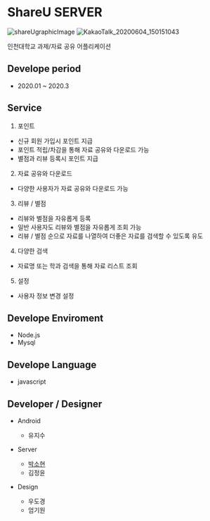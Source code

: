 # ShareU SERVER

 ![shareUgraphicImage](https://user-images.githubusercontent.com/40001772/80809597-f6fcbf00-8bfc-11ea-8fe0-49d9130bf1da.jpg)
 ![KakaoTalk_20200604_150151043](https://user-images.githubusercontent.com/40001772/83720666-7a825380-a674-11ea-8bec-66b7a0eff3ca.jpg)

인천대학교 과제/자료 공유 어플리케이션


## Develope period

- 2020.01 ~ 2020.3

## Service 

1. 포인트

- 신규 회원 가입시 포인트 지급
- 포인트 적립/차감을 통해 자료 공유와 다운로드 가능
- 별점과 리뷰 등록시 포인트 지급


2. 자료 공유와 다운로드

- 다양한 사용자가 자료 공유와 다운로드 가능


3. 리뷰 / 별점 

- 리뷰와 별점을 자유롭게 등록
- 일반 사용자도 리뷰와 별점을 자유롭게 조회 가능
- 리뷰 / 별점 순으로 자료를 나열하여 더좋은 자료를 검색할 수 있도록 유도

4. 다양한 검색
- 자료명 또는 학과 검색을 통해 자료 리스트 조회

5. 설정

- 사용자 정보 변경 설정

## Develope Enviroment

- Node.js
- Mysql

## Develope Language

- javascript

## Developer / Designer

- Android

  - 유지수

- Server

  - [박소현](https://github.com/sohyeonpark0901)
  - 김정윤

- Design

  - 우도경
  - 엄기원

